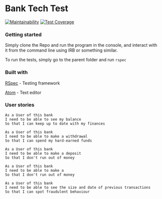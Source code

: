 # Bank Tech Test

[![Maintainability](https://api.codeclimate.com/v1/badges/94943fb9b53e22447244/maintainability)](https://codeclimate.com/github/Raefey/bank-tech-test/maintainability)
[![Test Coverage](https://api.codeclimate.com/v1/badges/94943fb9b53e22447244/test_coverage)](https://codeclimate.com/github/Raefey/bank-tech-test/test_coverage)

### Getting started

Simply clone the Repo and run the program in the console, and interact with it from the command line using IRB or something similar.

To run the tests, simply go to the parent folder and run `rspec`

### Built with

[RSpec](http://rspec.info/) - Testing framework

[Atom](https://atom.io/) - Text editor

### User stories

```
As a User of this bank
I need to be able to see my balance
So that I can keep up to date with my finances

As a User of this bank
I need to be able to make a withdrawal
So that I can spend my hard-earned funds

As a User of this bank
I need to be able to make a deposit
So that I don't run out of money

As a User of this bank
I need to be able to make a
So that I don't run out of money

As a User of this bank
I need to be able to see the size and date of previous transactions
So that I can spot fraudulent behaviour

```
